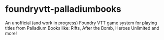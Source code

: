 # foundryvtt-palladiumbooks
An unofficial (and work in progress) Foundry VTT game system for playing titles from Palladium Books like: Rifts, After the Bomb, Heroes Unlimited and more!
